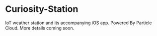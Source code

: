 # Curiosity-Station
IoT weather station and its accompanying iOS app. Powered By Particle Cloud. More details coming soon.
